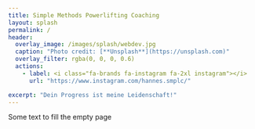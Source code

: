 ```yaml
---
title: Simple Methods Powerlifting Coaching
layout: splash
permalink: /
header:
  overlay_image: /images/splash/webdev.jpg
  caption: "Photo credit: [**Unsplash**](https://unsplash.com)"
  overlay_filter: rgba(0, 0, 0, 0.6)
  actions:
    - label: <i class="fa-brands fa-instagram fa-2xl instagram"></i>
      url: "https://www.instagram.com/hannes.smplc/"

excerpt: "Dein Progress ist meine Leidenschaft!"
---
```


Some text to fill the empty page